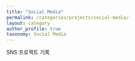 ```yaml
---
title: "Social Media"
permalink: /categories/projects/social-media/
layout: category
author_profile: true
taxonomy: Social Media
---
```


SNS 프로젝트 기록